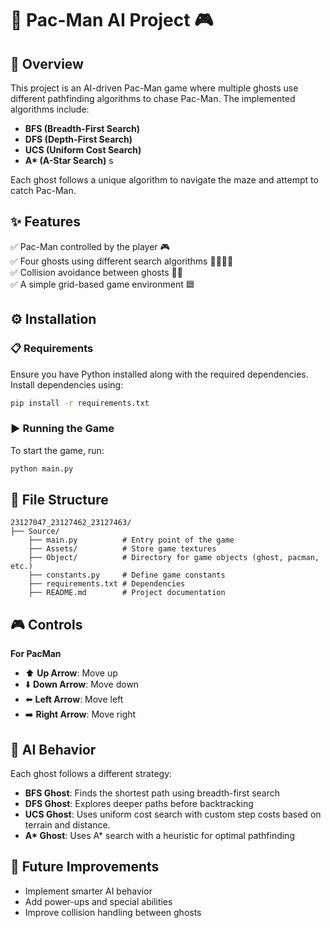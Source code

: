 # 👾 Pac-Man AI Project 🎮  

## 📌 Overview  
This project is an AI-driven Pac-Man game where multiple ghosts use different pathfinding algorithms to chase Pac-Man. The implemented algorithms include:  

-  **BFS (Breadth-First Search)**  
-  **DFS (Depth-First Search)**  
-  **UCS (Uniform Cost Search)**  
-  **A\* (A-Star Search)**  s

Each ghost follows a unique algorithm to navigate the maze and attempt to catch Pac-Man.  

## ✨ Features  
✅ Pac-Man controlled by the player 🎮  
✅ Four ghosts using different search algorithms 👻👻👻👻  
✅ Collision avoidance between ghosts 🚫👾  
✅ A simple grid-based game environment 🟦  

## ⚙️ Installation  
### 📋 Requirements  
Ensure you have Python installed along with the required dependencies. Install dependencies using:  

```sh
pip install -r requirements.txt
```

### ▶️ Running the Game
To start the game, run:
```sh
python main.py
```

## 📂 File Structure
```
23127047_23127462_23127463/  
├── Source/    
    ├── main.py          # Entry point of the game  
    ├── Assets/          # Store game textures
    ├── Object/          # Directory for game objects (ghost, pacman, etc.)  
    ├── constants.py     # Define game constants  
    ├── requirements.txt # Dependencies  
    ├── README.md        # Project documentation  

```

## 🎮 Controls
**For PacMan**
- ⬆️ **Up Arrow**: Move up  
- ⬇️ **Down Arrow**: Move down  
- ⬅️ **Left Arrow**: Move left  
- ➡️ **Right Arrow**: Move right  


## 🧠 AI Behavior
Each ghost follows a different strategy:
- **BFS Ghost**: Finds the shortest path using breadth-first search
- **DFS Ghost**: Explores deeper paths before backtracking
- **UCS Ghost**: Uses uniform cost search with custom step costs based on terrain and distance.
- **A\* Ghost**: Uses A* search with a heuristic for optimal pathfinding

## 🚀 Future Improvements
- Implement smarter AI behavior
- Add power-ups and special abilities
- Improve collision handling between ghosts

